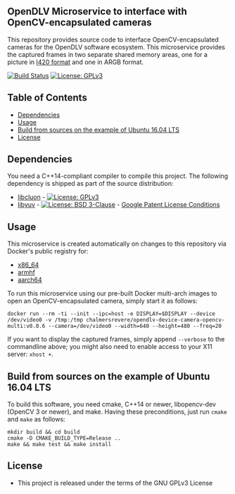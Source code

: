 ## OpenDLV Microservice to interface with OpenCV-encapsulated cameras

This repository provides source code to interface OpenCV-encapsulated cameras
for the OpenDLV software ecosystem. This microservice provides the captured frames
in two separate shared memory areas, one for a picture in [I420 format](https://wiki.videolan.org/YUV/#I420)
and one in ARGB format.

[![Build Status](https://travis-ci.org/chalmers-revere/opendlv-device-camera-opencv.svg?branch=master)](https://travis-ci.org/chalmers-revere/opendlv-device-camera-opencv) [![License: GPLv3](https://img.shields.io/badge/license-GPL--3-blue.svg
)](https://www.gnu.org/licenses/gpl-3.0.txt)


## Table of Contents
* [Dependencies](#dependencies)
* [Usage](#usage)
* [Build from sources on the example of Ubuntu 16.04 LTS](#build-from-sources-on-the-example-of-ubuntu-1604-lts)
* [License](#license)


## Dependencies
You need a C++14-compliant compiler to compile this project. The following
dependency is shipped as part of the source distribution:

* [libcluon](https://github.com/chrberger/libcluon) - [![License: GPLv3](https://img.shields.io/badge/license-GPL--3-blue.svg
)](https://www.gnu.org/licenses/gpl-3.0.txt)
* [libyuv](https://chromium.googlesource.com/libyuv/libyuv/+/master) - [![License: BSD 3-Clause](https://img.shields.io/badge/License-BSD%203--Clause-blue.svg)](https://opensource.org/licenses/BSD-3-Clause) - [Google Patent License Conditions](https://chromium.googlesource.com/libyuv/libyuv/+/master/PATENTS)


## Usage
This microservice is created automatically on changes to this repository via Docker's public registry for:
* [x86_64](https://hub.docker.com/r/chalmersrevere/opendlv-device-camera-opencv-amd64/tags/)
* [armhf](https://hub.docker.com/r/chalmersrevere/opendlv-device-camera-opencv-armhf/tags/)
* [aarch64](https://hub.docker.com/r/chalmersrevere/opendlv-device-camera-opencv-aarch64/tags/)

To run this microservice using our pre-built Docker multi-arch images to open
an OpenCV-encapsulated camera, simply start it as follows:

```
docker run --rm -ti --init --ipc=host -e DISPLAY=$DISPLAY --device /dev/video0 -v /tmp:/tmp chalmersrevere/opendlv-device-camera-opencv-multi:v0.0.6 --camera=/dev/video0 --width=640 --height=480 --freq=20
```

If you want to display the captured frames, simply append `--verbose` to the
commandline above; you might also need to enable access to your X11 server: `xhost +`.

## Build from sources on the example of Ubuntu 16.04 LTS
To build this software, you need cmake, C++14 or newer, libopencv-dev
(OpenCV 3 or newer), and make. Having these preconditions, just run `cmake` and
`make` as follows:

```
mkdir build && cd build
cmake -D CMAKE_BUILD_TYPE=Release ..
make && make test && make install
```


## License

* This project is released under the terms of the GNU GPLv3 License

